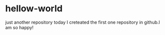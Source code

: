 # hellow-world
just another repository
today I creteated the first one repository in github.I am so happy!
